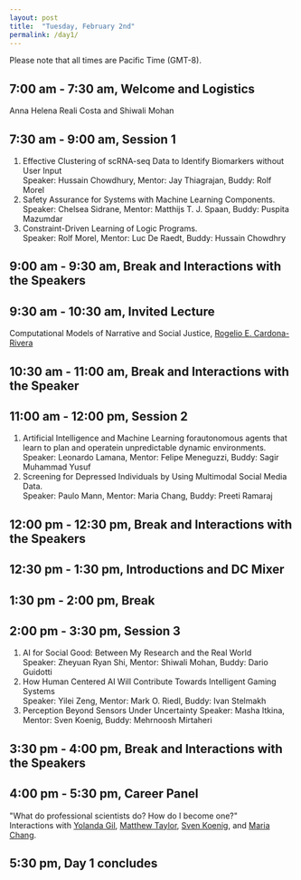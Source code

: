 ```yaml
---
layout: post
title:  "Tuesday, February 2nd"
permalink: /day1/
---
```


Please note that all times are Pacific Time (GMT-8). 


7:00 am - 7:30 am, Welcome and Logistics 
----
Anna Helena Reali Costa and Shiwali Mohan

7:30 am - 9:00 am, Session 1
-----
1. Effective Clustering of scRNA-seq Data to Identify Biomarkers without User Input \
   Speaker: Hussain Chowdhury, Mentor: Jay Thiagrajan, Buddy: Rolf Morel
2. Safety Assurance for Systems with Machine Learning Components. \
   Speaker: Chelsea Sidrane, Mentor: Matthijs T. J. Spaan, Buddy: Puspita Mazumdar
3. Constraint-Driven Learning of Logic Programs. \
   Speaker: Rolf Morel, Mentor: Luc De Raedt, Buddy: Hussain Chowdhry
   
9:00 am - 9:30 am, Break and Interactions with the Speakers
----

9:30 am - 10:30 am, Invited Lecture
-----
Computational Models of Narrative and Social Justice, [Rogelio E. Cardona-Rivera](http://www.rogel.io/)

10:30 am - 11:00 am, Break and Interactions with the Speaker
----

11:00 am - 12:00 pm, Session 2
-----
1. Artificial Intelligence and Machine Learning forautonomous agents that learn to plan and operatein unpredictable dynamic environments. \
   Speaker: Leonardo Lamana, Mentor: Felipe Meneguzzi, Buddy: Sagir Muhammad Yusuf
2. Screening for Depressed Individuals by Using Multimodal Social Media Data. \
   Speaker: Paulo Mann, Mentor: Maria Chang, Buddy: Preeti Ramaraj
   
12:00 pm - 12:30 pm, Break and Interactions with the Speakers
-----

12:30 pm - 1:30 pm, Introductions and DC Mixer
----

1:30 pm - 2:00 pm, Break
----

2:00 pm - 3:30 pm, Session 3
----
1. AI for Social Good: Between My Research and the Real World \
   Speaker: Zheyuan Ryan Shi, Mentor: Shiwali Mohan, Buddy: Dario Guidotti
2. How Human Centered AI Will Contribute Towards Intelligent Gaming Systems \
   Speaker: Yilei Zeng, Mentor: Mark O. Riedl, Buddy: Ivan Stelmakh
3. Perception Beyond Sensors Under Uncertainty
   Speaker: Masha Itkina, Mentor: Sven Koenig, Buddy: Mehrnoosh Mirtaheri
   
3:30 pm - 4:00 pm, Break and Interactions with the Speakers
----

4:00 pm - 5:30 pm, Career Panel
----

"What do professional scientists do? How do I become one?" \
Interactions with [Yolanda Gil](https://aaaidc.github.io/dc2021/panelists/gil/), [Matthew Taylor](https://aaaidc.github.io/dc2021/panelists/taylor/), [Sven Koenig](https://aaaidc.github.io/dc2021/panelists/koenig/), and [Maria Chang](https://aaaidc.github.io/dc2021/panelists/chang/).

5:30 pm, Day 1 concludes
----

   
  
